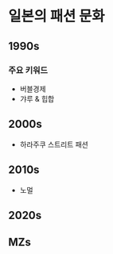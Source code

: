 # 일본의 패션 문화

## 1990s
### 주요 키워드
- 버블경제
- 갸루 & 힙합
## 2000s
- 하라주쿠 스트리트 패션
## 2010s
- 노멀
## 2020s
## MZs
